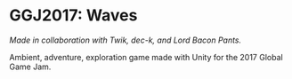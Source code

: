 # GGJ2017: Waves
*Made in collaboration with Twik, dec-k, and Lord Bacon Pants.*

Ambient, adventure, exploration game made with Unity for the 2017 Global Game Jam.
